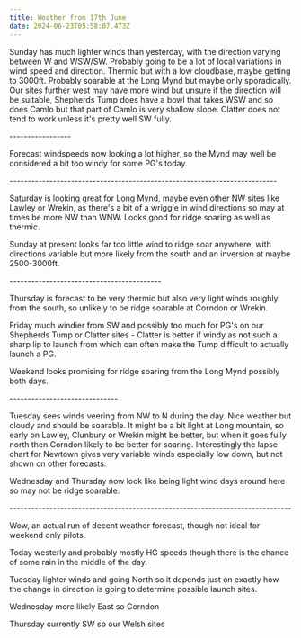 ```yaml
---
title: Weather from 17th June
date: 2024-06-23T05:58:07.473Z
---
```

Sunday has much lighter winds than yesterday, with the direction varying between W and WSW/SW.  Probably going to be a lot of local variations in wind speed and direction.  Thermic but with a low cloudbase, maybe getting to 3000ft.  Probably soarable at the Long Mynd but maybe only sporadically.  Our sites further west may have more wind but unsure if the direction will be suitable,  Shepherds Tump does have a bowl that takes WSW and so does Camlo but that part of Camlo is very shallow slope.  Clatter does not tend to work unless it's pretty well SW fully.

\-----------------

Forecast windspeeds now looking a lot higher, so the Mynd may well be considered a bit too windy for some PG's today.

\--------------------------------------------------------------------------

Saturday is looking great for Long Mynd, maybe even other NW sites like Lawley or Wrekin, as there's a bit of a wriggle in wind directions so may at times be more NW than WNW.  Looks good for ridge soaring as well as thermic.

Sunday at present looks far too little wind to ridge soar anywhere, with directions variable but more likely from the south and an inversion at maybe 2500-3000ft.

\------------------------------------------

Thursday is forecast to be very thermic but also very light winds roughly from the south, so unlikely to be ridge soarable at Corndon or Wrekin.

Friday much windier from SW and possibly too much for PG's on our Shepherds Tump or Clatter sites - Clatter is better if windy as not such a sharp lip to launch from which can often make the Tump difficult to actually launch a PG.

Weekend looks promising for ridge soaring from the Long Mynd possibly both days.

\------------------------------

Tuesday sees winds veering from NW to N during the day.  Nice weather but cloudy and should be soarable.  It might be a bit light at Long mountain, so early on Lawley, Clunbury or Wrekin might be better, but when it goes fully north then Corndon likely to be better for soaring.  Interestingly the lapse chart for Newtown gives very variable winds especially low down, but not shown on other forecasts.

Wednesday and Thursday now look like being light wind days around here so may not be ridge soarable.

\------------------------------------------------------------------------------

Wow, an actual run of decent weather forecast, though not ideal for weekend only pilots.

Today westerly and probably mostly HG speeds though there is the chance of some rain in the middle of the day.

Tuesday lighter winds and going North so it depends just on exactly how the change in direction is going to determine possible launch sites.

Wednesday more likely East so Corndon

Thursday currently SW so our Welsh sites